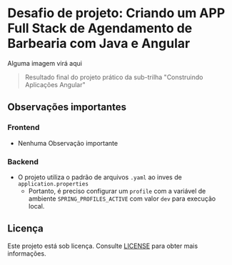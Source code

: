 # Desafio de projeto: Criando um APP Full Stack de Agendamento de Barbearia com Java e Angular

Alguma imagem virá aqui

> Resultado final do projeto prático da sub-trilha "Construindo Aplicações Angular"

## Observações importantes

### Frontend

- Nenhuma Observação importante

### Backend

- O projeto utiliza o padrão de arquivos `.yaml` ao inves de `application.properties`
  - Portanto, é preciso configurar um `profile` com a variável de ambiente `SPRING_PROFILES_ACTIVE` com valor `dev` para execução local.

## Licença

Este projeto está sob licença. Consulte [LICENSE](../LICENSE) para obter mais informações.